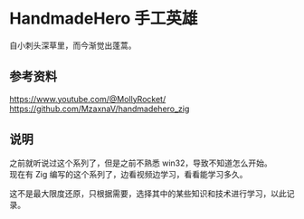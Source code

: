 # HandmadeHero 手工英雄

自小刺头深草里，而今渐觉出蓬蒿。

## 参考资料

<https://www.youtube.com/@MollyRocket/>  
<https://github.com/MzaxnaV/handmadehero_zig>

## 说明

之前就听说过这个系列了，但是之前不熟悉 win32，导致不知道怎么开始。  
现在有 Zig 编写的这个系列了，边看视频边学习，看看能学习多久。

这不是最大限度还原，只根据需要，选择其中的某些知识和技术进行学习，以此记录。
